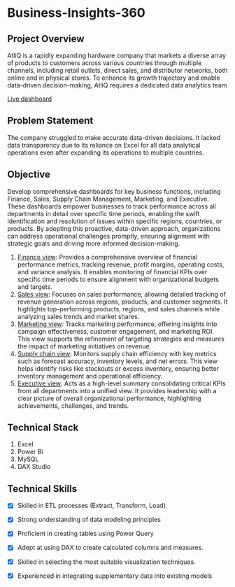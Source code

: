 # Business-Insights-360

## Project Overview

AtliQ is a rapidly expanding hardware company that markets a diverse array of products to customers across various countries through multiple channels, including retail outlets, direct sales, and distributor networks, both online and in physical stores. To enhance its growth trajectory and enable data-driven decision-making, AtliQ requires a dedicated data analytics team

[Live dashboard](https://app.powerbi.com/view?r=eyJrIjoiYzUyYmE4ODItNzQxMS00ODI1LTkzZWEtODQwZWU0MmZkMDQyIiwidCI6ImM2ZTU0OWIzLTVmNDUtNDAzMi1hYWU5LWQ0MjQ0ZGM1YjJjNCJ9)

## Problem Statement 
The company struggled to make accurate data-driven decisions. It lacked data transparency due to its reliance on Excel for all data analytical operations even after expanding its operations to multiple countries.

## Objective
Develop comprehensive dashboards for key business functions, including Finance, Sales, Supply Chain Management, Marketing, and Executive. These dashboards empower businesses to track performance across all departments in detail over specific time periods, enabling the swift identification and resolution of issues within specific regions, countries, or products. By adopting this proactive, data-driven approach, organizations can address operational challenges promptly, ensuring alignment with strategic goals and driving more informed decision-making.

1) [Finance view](https://github.com/souravsatish/Business-Insights-360/blob/main/Finance_view.png): Provides a comprehensive overview of financial performance metrics, tracking revenue, profit margins, operating costs, and variance analysis. It enables monitoring of financial KPIs over specific time periods to ensure alignment with organizational budgets and targets.
2) [Sales view](https://github.com/souravsatish/Business-Insights-360/blob/main/Sales_view.png): Focuses on sales performance, allowing detailed tracking of revenue generation across regions, products, and customer segments. It highlights top-performing products, regions, and sales channels while analyzing sales trends and market shares.
3) [Marketing view](https://github.com/souravsatish/Business-Insights-360/blob/main/Marketing_view.png): Tracks marketing performance, offering insights into campaign effectiveness, customer engagement, and marketing ROI. This view supports the refinement of targeting strategies and measures the impact of marketing initiatives on revenue.
4) [Supply chain view](https://github.com/souravsatish/Business-Insights-360/blob/main/Supply_chain_view.png): Monitors supply chain efficiency with key metrics such as forecast accuracy, inventory levels, and net errors. This view helps identify risks like stockouts or excess inventory, ensuring better inventory management and operational efficiency.
5) [Executive view](https://github.com/souravsatish/Business-Insights-360/blob/main/Exicutive_view.png): Acts as a high-level summary consolidating critical KPIs from all departments into a unified view. It provides leadership with a clear picture of overall organizational performance, highlighting achievements, challenges, and trends.

## Technical Stack
1) Excel
2) Power Bi
3) MySQL
4) DAX Studio

## Technical Skills
- [x] Skilled in ETL processes (Extract, Transform, Load).
- [x] Strong understanding of data modeling principles 
- [x] Proficient in creating tables using Power Query
- [x] Adept at using DAX to create calculated columns and measures.
- [x] Skilled in selecting the most suitable visualization techniques.
- [x] Experienced in integrating supplementary data into existing models



